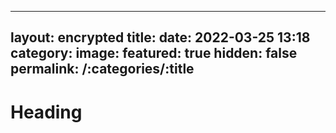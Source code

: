 [//]: # "@formatter:off"

---
layout: encrypted
title: 
date: 2022-03-25 13:18
category: 
image: 
featured: true
hidden: false
permalink: /:categories/:title
---

# Heading

[//]: # "@formatter:on"
